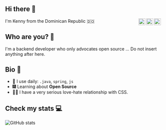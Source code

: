 ## Hi there 🤙
I'm Kenny from the Dominican Republic 🇩🇴
<a href="https://twitter.com/Kcu3v4s">
  <img align="right" alt="Kenny's | Twitter" width="22px" src="https://raw.githubusercontent.com/peterthehan/peterthehan/master/assets/twitter.svg" />
</a>
<a href="https://www.linkedin.com/in/kencuevas/">
  <img align="right" alt="Kenny's LinkedIN" width="22px" src="https://raw.githubusercontent.com/peterthehan/peterthehan/master/assets/linkedin.svg" />
</a>
<a href="https://open.spotify.com/user/imgonnafillyou?si=5428b84045744eac">
  <img align="right" alt="Kenny's Spotify" width="22px" src="https://raw.githubusercontent.com/peterthehan/peterthehan/master/assets/spotify.svg" />
</a>

## Who are you? 👀
I'm a backend developer who only advocates open source ... Do not insert anything after here.

## Bio 📝
- 🥇 I use daily: `.java`, `spring`, `js`
- 🎆 Learning about **Open Source**
- 😵‍💫 I have a very serious love-hate relationship with CSS.

## Check my stats 💻
![GitHub stats](https://github-readme-stats.vercel.app/api?username=KenCuevas&show_icons=true)  
